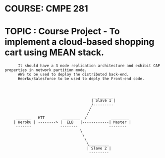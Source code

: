 # COURSE: CMPE 281
# TOPIC : Course Project - To implement a cloud-based shopping cart using MEAN stack.
          It should have a 3 node replication architecture and exhibit CAP properties in network partition mode.
          AWS to be used to deploy the distributed back-end.
          Heorku/Salesforce to be used to deply the Front-end code.
          
          
          
                                            _________
                                           | Slave 1 |
                                           /---------
                                          /
                                         /
         _______   HTT        ________  /           ________
        | Heroku | --------> |  ELB   |------------| Master |
         -------             --------              --------
                                      \
                                       \
                                        \
                                         \_________
                                         | Slave 2 |
                                          ---------
